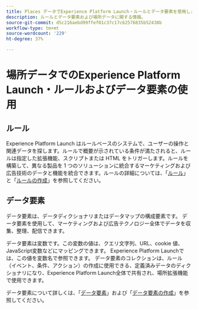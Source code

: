 ```yaml
---
title: Places データでExperience Platform Launch・ルールとデータ要素を使用します。
description: ルールとデータ要素および場所データに関する情報。
source-git-commit: d5c216aebd99ffef01c37c17c62576835b52438b
workflow-type: tm+mt
source-wordcount: '229'
ht-degree: 37%

---
```



# 場所データでのExperience Platform Launch・ルールおよびデータ要素の使用

## ルール

Experience Platform Launch はルールベースのシステムで、ユーザーの操作と関連データを探します。ルールで概要が示されている条件が満たされると、ルールは指定した拡張機能、スクリプトまたは HTML をトリガーします。ルールを構築して、異なる製品を 1 つのソリューションに統合するマーケティングおよび広告技術のデータと機能を統合できます。ルールの詳細については、「[ルール](https://experienceleague.adobe.com/docs/experience-platform/tags/ui/rules.html?lang=ja)」と「[ルールの作成](https://experienceleague.adobe.com/docs/experience-platform/tags/ui/rules.html#create-a-rule)」を参照してください。

## データ要素

データ要素は、データディクショナリまたはデータマップの構成要素です。 データ要素を使用して、マーケティングおよび広告テクノロジー全体でデータを収集、整理、配信できます。

データ要素は変数です。この変数の値は、クエリ文字列、URL、cookie 値、JavaScript変数などにマッピングできます。 Experience Platform Launchでは、この値を変数名で参照できます。 データ要素のコレクションは、ルール（イベント、条件、アクション）の作成に使用できる、定義済みデータのディクショナリになり、Experience Platform Launch全体で共有され、場所拡張機能で使用できます。

データ要素について詳しくは、「[データ要素](https://experienceleague.adobe.com/docs/experience-platform/tags/ui/data-elements.html?lang=ja)」および「[データ要素の作成](https://experienceleague.adobe.com/docs/experience-platform/tags/ui/data-elements.html#create-a-data-element)」を参照してください。

